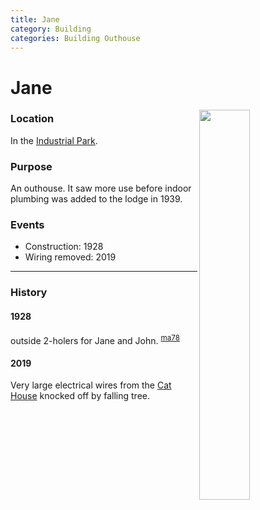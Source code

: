 ```yaml
---
title: Jane
category: Building
categories: Building Outhouse
---
```

# Jane
<img src="https://raw.githubusercontent.com/MeanyLodge/meanylodge.github.com/assets/img/2020-Jane.jpeg" style="width: 40%;" align="right">

### Location
In the [Industrial Park](/Area/Industrial-Park).

### Purpose

An outhouse. It saw more use before indoor plumbing was added to the lodge in 1939.

### Events
- Construction: 1928
- Wiring removed: 2019

---
### History

#### 1928

outside 2-holers for Jane and John. <sup>[ma78][]</sup>

#### 2019
Very large electrical wires from the [Cat House](/Building/Cat-House) knocked off by falling tree.

[ma78]: /Mountaineer-Annual#1978
